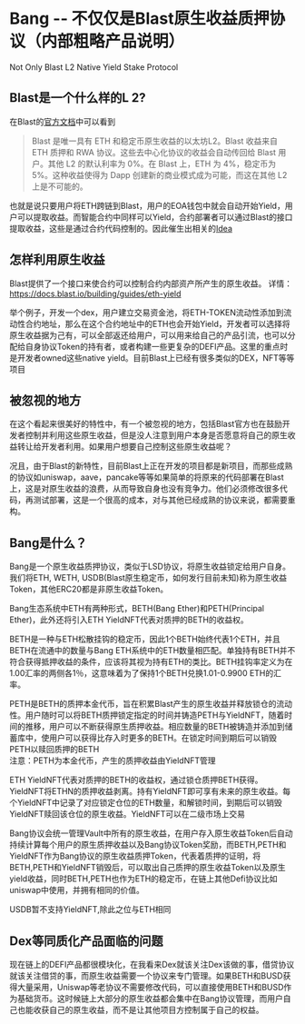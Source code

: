 # Bang -- 不仅仅是Blast原生收益质押协议（内部粗略产品说明）
Not Only Blast L2 Native Yield Stake Protocol

## Blast是一个什么样的L 2?
在Blast的[官方文档](https://docs.blast.io/about-blast "Blast官方文档")中可以看到
> Blast 是唯一具有 ETH 和稳定币原生收益的以太坊L2。Blast 收益来自 ETH 质押和 RWA 协议。这些去中心化协议的收益会自动传回给 Blast 用户。其他 L2 的默认利率为 0%。在 Blast 上，ETH 为 4%，稳定币为 5%。这种收益使得为 Dapp 创建新的商业模式成为可能，而这在其他 L2 上是不可能的。

也就是说只要用户将ETH跨链到Blast，用户的EOA钱包中就会自动开始Yield，用户可以提取收益。而智能合约中同样可以Yield，合约部署者可以通过Blast的接口提取收益，这些是通过合约代码控制的。因此催生出相关的[Idea](https://docs.blast.io/competition/ideas "Idea") 
  
## 怎样利用原生收益
Blast提供了一个接口来使合约可以控制合约内部资产所产生的原生收益。 详情：https://docs.blast.io/building/guides/eth-yield  

举个例子，开发一个dex，用户建立交易资金池，将ETH-TOKEN流动性添加到流动性合约地址，那么在这个合约地址中的ETH也会开始Yield，开发者可以选择将原生收益据为己有，可以全部返还给用户，可以用来给自己的产品引流，也可以分配给自身协议Token的持有者，或者构建一些更复杂的DEFI产品。这里的重点时是开发者owned这些native yield。目前Blast上已经有很多类似的DEX，NFT等等项目

## 被忽视的地方
在这个看起来很美好的特性中，有一个被忽视的地方，包括Blast官方也在鼓励开发者控制并利用这些原生收益，但是没人注意到用户本身是否愿意将自己的原生收益转让给开发者利用。如果用户想要自己控制这些原生收益呢？  

况且，由于Blast的新特性，目前Blast上正在开发的项目都是新项目，而那些成熟的协议如uniswap，aave，pancake等等如果简单的将原来的代码部署在Blast上，这是对原生收益的浪费，从而导致自身也没有竞争力。他们必须修改很多代码，再测试部署，这是一个很高的成本，对与其他已经成熟的协议来说，都需要重构。

## Bang是什么？
Bang是一个原生收益质押协议，类似于LSD协议，将原生收益锁定给用户自身。  
我们将ETH, WETH, USDB(Blast原生稳定币，如何发行目前未知)称为原生收益Token，其他ERC20都是非原生收益Token。  

Bang生态系统中ETH有两种形式，BETH(Bang Ether)和PETH(Principal Ether)，此外还将引入ETH YieldNFT代表对质押的BETH的收益权。

BETH是一种与ETH松散挂钩的稳定币，因此1个BETH始终代表1个ETH，并且BETH在流通中的数量与Bang ETH系统中的ETH数量相匹配。单独持有BETH并不符合获得抵押收益的条件，应该将其视为持有ETH的类比。BETH挂钩率定义为在1.00汇率的两侧各1％，这意味着为了保持1个BETH兑换1.01-0.9900 ETH的汇率。

PETH是BETH的质押本金代币，旨在积累Blast产生的原生收益并释放锁仓的流动性。用户随时可以将BETH质押锁定指定的时间并铸造PETH与YieldNFT，随着时间的推移，用户可以不断获得原生质押收益。相应数量的BETH被铸造并添加到储蓄库中，使用户可以获得比存入时更多的BETH。在锁定时间到期后可以销毁PETH以赎回质押的BETH  
注意：PETH为本金代币，产生的质押收益由YieldNFT管理  

ETH YieldNFT代表对质押的BETH的收益权，通过锁仓质押BETH获得。YieldNFT将ETHN的质押收益剥离。持有YieldNFT即可享有未来的原生收益。每个YieldNFT中记录了对应锁定仓位的ETH数量，和解锁时间，到期后可以销毁YieldNFT赎回该仓位的原生收益。YieldNFT可以在二级市场上交易  

Bang协议会统一管理Vault中所有的原生收益，在用户存入原生收益Token后自动持续计算每个用户的原生质押收益以及Bang协议Token奖励，而BETH,PETH和YieldNFT作为Bang协议的原生收益质押Token，代表着质押的证明，将BETH,PETH和YieldNFT销毁后，可以取出自己质押的原生收益Token以及原生yield收益，同时BETH,PETH也作为ETH的稳定币，在链上其他Defi协议比如uniswap中使用，并拥有相同的价值。

USDB暂不支持YieldNFT,除此之位与ETH相同

## Dex等同质化产品面临的问题
现在链上的DEFI产品都很模块化，在我看来Dex就该关注Dex该做的事，借贷协议就该关注借贷的事，而原生收益需要一个协议来专门管理。如果BETH和BUSD获得大量采用，Uniswap等老协议不需要修改代码，可以直接使用BETH和BUSD作为基础货币。这时候链上大部分的原生收益都会集中在Bang协议管理，而用户自己也能收获自己的原生收益，而不是让其他项目方控制属于自己的权益。